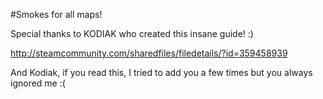 #Smokes for all maps!

Special thanks to KODIAK who created this insane guide! :)

http://steamcommunity.com/sharedfiles/filedetails/?id=359458939

And Kodiak, if you read this, I tried to add you a few times but you always ignored me :(
